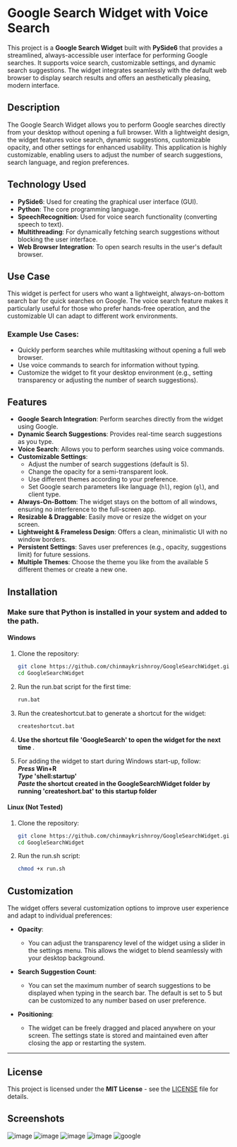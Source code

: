 # Google Search Widget with Voice Search

This project is a **Google Search Widget** built with **PySide6** that provides a streamlined, always-accessible user interface for performing Google searches. It supports voice search, customizable settings, and dynamic search suggestions. The widget integrates seamlessly with the default web browser to display search results and offers an aesthetically pleasing, modern interface.

## Description

The Google Search Widget allows you to perform Google searches directly from your desktop without opening a full browser. With a lightweight design, the widget features voice search, dynamic suggestions, customizable opacity, and other settings for enhanced usability. This application is highly customizable, enabling users to adjust the number of search suggestions, search language, and region preferences.

## Technology Used

- **PySide6**: Used for creating the graphical user interface (GUI).
- **Python**: The core programming language.
- **SpeechRecognition**: Used for voice search functionality (converting speech to text).
- **Multithreading**: For dynamically fetching search suggestions without blocking the user interface.
- **Web Browser Integration**: To open search results in the user's default browser.

## Use Case

This widget is perfect for users who want a lightweight, always-on-bottom search bar for quick searches on Google. The voice search feature makes it particularly useful for those who prefer hands-free operation, and the customizable UI can adapt to different work environments.

### Example Use Cases:
- Quickly perform searches while multitasking without opening a full web browser.
- Use voice commands to search for information without typing.
- Customize the widget to fit your desktop environment (e.g., setting transparency or adjusting the number of search suggestions).

## Features

- **Google Search Integration**: Perform searches directly from the widget using Google.
- **Dynamic Search Suggestions**: Provides real-time search suggestions as you type.
- **Voice Search**: Allows you to perform searches using voice commands.
- **Customizable Settings**:
  - Adjust the number of search suggestions (default is 5).
  - Change the opacity for a semi-transparent look.
  - Use different themes according to your preference.
  - Set Google search parameters like language (`hl`), region (`gl`), and client type.
- **Always-On-Bottom**: The widget stays on the bottom of all windows, ensuring no interference to the full-screen app.
- **Resizable & Draggable**: Easily move or resize the widget on your screen.
- **Lightweight & Frameless Design**: Offers a clean, minimalistic UI with no window borders.
- **Persistent Settings**: Saves user preferences (e.g., opacity, suggestions limit) for future sessions.
- **Multiple Themes**: Choose the theme you like from the available 5 different themes or create a new one.

## Installation
### Make sure that Python is installed in your system and added to the path.
#### Windows

1. Clone the repository:

   ```bash
   git clone https://github.com/chinmaykrishnroy/GoogleSearchWidget.git
   cd GoogleSearchWidget

2. Run the run.bat script for the first time:

   ```bash
   run.bat

3. Run the createshortcut.bat to generate a shortcut for the widget:

   ```bash
   createshortcut.bat

4. <b> Use the shortcut file 'GoogleSearch' to open the widget for the next time </b>.
5. For adding the widget to start during Windows start-up, follow: <br> <b>
   <i> Press </i> Win+R  <br>
   <i> Type </i> 'shell:startup'  <br>
   <i> Paste </i> the shortcut created in the GoogleSearchWidget folder by running 'createshort.bat' to this startup folder </b>

#### Linux (Not Tested)

1. Clone the repository:

   ```bash
   git clone https://github.com/chinmaykrishnroy/GoogleSearchWidget.git
   cd GoogleSearchWidget
   
2. Run the run.sh script:

   ```bash
   chmod +x run.sh

## Customization

The widget offers several customization options to improve user experience and adapt to individual preferences:

- **Opacity**: 
  - You can adjust the transparency level of the widget using a slider in the settings menu. This allows the widget to blend seamlessly with your desktop background.
  
- **Search Suggestion Count**:
  - You can set the maximum number of search suggestions to be displayed when typing in the search bar. The default is set to 5 but can be customized to any number based on user preference.

- **Positioning**:
  - The widget can be freely dragged and placed anywhere on your screen. The settings state is stored and maintained even after closing the app or restarting the system.

---

## License

This project is licensed under the **MIT License** - see the [LICENSE](LICENSE) file for details.

## Screenshots
![image](https://github.com/user-attachments/assets/ca2b08bb-2c9d-4477-a40f-add89e4e2efb)
![image](https://github.com/user-attachments/assets/85a0c1bc-0cc3-4e57-86f7-ec119b23a0b0)
![image](https://github.com/user-attachments/assets/e3acb12c-705d-43c4-af5e-3ad3b2f332b1)
![image](https://github.com/user-attachments/assets/4590fef2-fb4a-4b0c-b714-263f2dc64355)
![google](https://github.com/user-attachments/assets/1a95f269-1e7d-4880-829a-d8c0866a7129)

